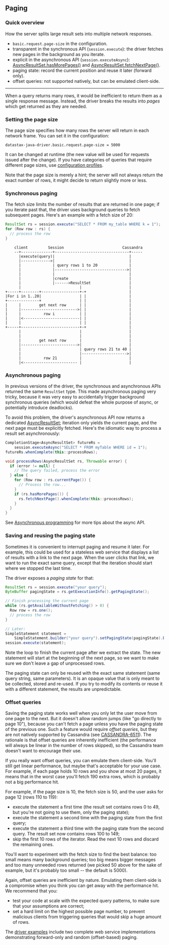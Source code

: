 ## Paging

### Quick overview

How the server splits large result sets into multiple network responses.

* `basic.request.page-size` in the configuration.
* transparent in the synchronous API (`session.execute`): the driver fetches new pages in the
  background as you iterate.
* explicit in the asynchronous API (`session.executeAsync`):
  [AsyncResultSet.hasMorePages()][AsyncPagingIterable.hasMorePages] and
  [AsyncResultSet.fetchNextPage()][AsyncPagingIterable.fetchNextPage].
* paging state: record the current position and reuse it later (forward only).
* offset queries: not supported natively, but can be emulated client-side.

-----

When a query returns many rows, it would be inefficient to return them as a single response message.
Instead, the driver breaks the results into *pages* which get returned as they are needed.


### Setting the page size

The page size specifies how many rows the server will return in each network frame. You can set it
in the configuration:

```
datastax-java-driver.basic.request.page-size = 5000
```

It can be changed at runtime (the new value will be used for requests issued after the change). If
you have categories of queries that require different page sizes, use
[configuration profiles](../configuration#profiles).

Note that the page size is merely a hint; the server will not always return the exact number of
rows, it might decide to return slightly more or less.


### Synchronous paging

The fetch size limits the number of results that are returned in one page; if you iterate past that,
the driver uses background queries to fetch subsequent pages. Here's an example with a fetch size of
20:

```java
ResultSet rs = session.execute("SELECT * FROM my_table WHERE k = 1");
for (Row row : rs) {
  // process the row
}
```

```ditaa
    client         Session                          Cassandra
    --+--------------+---------------------------------+-----
      |execute(query)|                                 |
      |------------->|                                 |
      |              | query rows 1 to 20              |
      |              |-------------------------------->|
      |              |                                 |
      |              |create                           |
      |              |------>ResultSet                 |
      |                          |                     |
+-----+--------+-----------------+-+                   |
|For i in 1..20|                 | |                   |
+--------------+                 | |                   |
|     |        get next row      | |                   |
|     |------------------------->| |                   |
|     |          row i           | |                   |
|     |<-------------------------| |                   |
|     |                          | |                   |
+-----+--------------------------+-+                   |
      |                          |                     |
      |                          |                     |
      |        get next row      |                     |
      |------------------------->|                     |
      |                          | query rows 21 to 40 |
      |                          |-------------------->|
      |          row 21          |                     |
      |<------------------------ |                     |
```


### Asynchronous paging

In previous versions of the driver, the synchronous and asynchronous APIs returned the same
`ResultSet` type. This made asynchronous paging very tricky, because it was very easy to
accidentally trigger background synchronous queries (which would defeat the whole purpose of async,
or potentially introduce deadlocks).

To avoid this problem, the driver's asynchronous API now returns a dedicated [AsyncResultSet];
iteration only yields the current page, and the next page must be explicitly fetched. Here's the
idiomatic way to process a result set asynchronously:

```java
CompletionStage<AsyncResultSet> futureRs =
    session.executeAsync("SELECT * FROM myTable WHERE id = 1");
futureRs.whenComplete(this::processRows);

void processRows(AsyncResultSet rs, Throwable error) {
  if (error != null) {
    // The query failed, process the error
  } else {
    for (Row row : rs.currentPage()) {
      // Process the row...
    }
    if (rs.hasMorePages()) {
      rs.fetchNextPage().whenComplete(this::processRows);
    }
  }
}
```

See [Asynchronous programming](../async/) for more tips about the async API.

### Saving and reusing the paging state

Sometimes it is convenient to interrupt paging and resume it later. For example, this could be
used for a stateless web service that displays a list of results with a link to the next page. When
the user clicks that link, we want to run the exact same query, except that the iteration should
start where we stopped the last time.

The driver exposes a *paging state* for that:

```java
ResultSet rs = session.execute("your query");
ByteBuffer pagingState = rs.getExecutionInfo().getPagingState();

// Finish processing the current page
while (rs.getAvailableWithoutFetching() > 0) {
  Row row = rs.one();
  // process the row
}

// Later:
SimpleStatement statement =
    SimpleStatement.builder("your query").setPagingState(pagingState).build();
session.execute(statement);
```

Note the loop to finish the current page after we extract the state. The new statement will start at
the beginning of the next page, so we want to make sure we don't leave a gap of unprocessed rows.  

The paging state can only be reused with the exact same statement (same query string, same
parameters). It is an opaque value that is only meant to be collected, stored and re-used. If you
try to modify its contents or reuse it with a different statement, the results are unpredictable.


### Offset queries

Saving the paging state works well when you only let the user move from one page to the next. But it
doesn't allow random jumps (like "go directly to page 10"), because you can't fetch a page unless
you have the paging state of the previous one. Such a feature would require *offset queries*, but
they are not natively supported by Cassandra (see
[CASSANDRA-6511](https://issues.apache.org/jira/browse/CASSANDRA-6511)). The rationale is that
offset queries are inherently inefficient (the performance will always be linear in the number of
rows skipped), so the Cassandra team doesn't want to encourage their use.

If you really want offset queries, you can emulate them client-side. You'll still get linear
performance, but maybe that's acceptable for your use case. For example, if each page holds 10 rows
and you show at most 20 pages, it means that in the worst case you'll fetch 190 extra rows, which is
probably not a big performance hit.

For example, if the page size is 10, the fetch size is 50, and the user asks for page 12 (rows 110
to 119):

* execute the statement a first time (the result set contains rows 0 to 49, but you're not going to
  use them, only the paging state);
* execute the statement a second time with the paging state from the first query;
* execute the statement a third time with the paging state from the second query. The result set now
  contains rows 100 to 149;
* skip the first 10 rows of the iterator. Read the next 10 rows and discard the remaining ones.

You'll want to experiment with the fetch size to find the best balance: too small means many
background queries; too big means bigger messages and too many unneeded rows returned (we picked 50
above for the sake of example, but it's probably too small -- the default is 5000).

Again, offset queries are inefficient by nature. Emulating them client-side is a compromise when you
think you can get away with the performance hit. We recommend that you:

* test your code at scale with the expected query patterns, to make sure that your assumptions are
  correct;
* set a hard limit on the highest possible page number, to prevent malicious clients from triggering
  queries that would skip a huge amount of rows.


The [driver examples] include two complete web service implementations demonstrating forward-only
and random (offset-based) paging.

[ResultSet]:         https://docs.datastax.com/en/drivers/java/4.5/com/datastax/oss/driver/api/core/cql/ResultSet.html
[AsyncResultSet]:    https://docs.datastax.com/en/drivers/java/4.5/com/datastax/oss/driver/api/core/cql/AsyncResultSet.html
[AsyncPagingIterable.hasMorePages]: https://docs.datastax.com/en/drivers/java/4.5/com/datastax/oss/driver/api/core/AsyncPagingIterable.html#hasMorePages--
[AsyncPagingIterable.fetchNextPage]: https://docs.datastax.com/en/drivers/java/4.5/com/datastax/oss/driver/api/core/AsyncPagingIterable.html#fetchNextPage--

[driver examples]: https://github.com/datastax/java-driver/tree/4.x/examples/src/main/java/com/datastax/oss/driver/examples/paging
